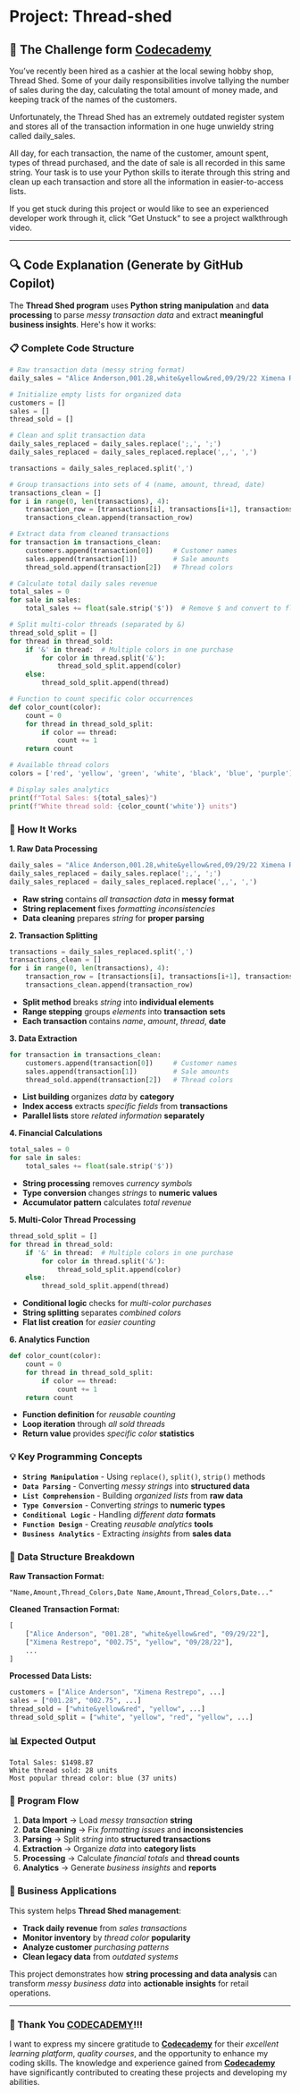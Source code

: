 # Project: Thread-shed

## 🎯 The Challenge form [Codecademy](http://www.codecademy.com/)

You’ve recently been hired as a cashier at the local sewing hobby shop, Thread Shed. Some of your daily responsibilities involve tallying the number of sales during the day, calculating the total amount of money made, and keeping track of the names of the customers.

Unfortunately, the Thread Shed has an extremely outdated register system and stores all of the transaction information in one huge unwieldy string called daily_sales.

All day, for each transaction, the name of the customer, amount spent, types of thread purchased, and the date of sale is all recorded in this same string. Your task is to use your Python skills to iterate through this string and clean up each transaction and store all the information in easier-to-access lists.

If you get stuck during this project or would like to see an experienced developer work through it, click “Get Unstuck“ to see a project walkthrough video.

---

## 🔍 **Code Explanation (Generate by GitHub Copilot)**

The **Thread Shed program** uses **Python string manipulation** and **data processing** to parse *messy transaction data* and extract **meaningful business insights**. Here's how it works:

### **📋 Complete Code Structure**

```python
# Raw transaction data (messy string format)
daily_sales = "Alice Anderson,001.28,white&yellow&red,09/29/22 Ximena Restrepo,002.75,yellow,09/28/22 Corey Marsden,017.94,green&white,09/30/22..."

# Initialize empty lists for organized data
customers = []
sales = []
thread_sold = []

# Clean and split transaction data
daily_sales_replaced = daily_sales.replace(';,', ';')
daily_sales_replaced = daily_sales_replaced.replace(',,', ',')

transactions = daily_sales_replaced.split(',')

# Group transactions into sets of 4 (name, amount, thread, date)
transactions_clean = []
for i in range(0, len(transactions), 4):
    transaction_row = [transactions[i], transactions[i+1], transactions[i+2], transactions[i+3]]
    transactions_clean.append(transaction_row)

# Extract data from cleaned transactions
for transaction in transactions_clean:
    customers.append(transaction[0])     # Customer names
    sales.append(transaction[1])         # Sale amounts
    thread_sold.append(transaction[2])   # Thread colors

# Calculate total daily sales revenue
total_sales = 0
for sale in sales:
    total_sales += float(sale.strip('$'))  # Remove $ and convert to float

# Split multi-color threads (separated by &)
thread_sold_split = []
for thread in thread_sold:
    if '&' in thread:  # Multiple colors in one purchase
        for color in thread.split('&'):
            thread_sold_split.append(color)
    else:
        thread_sold_split.append(thread)

# Function to count specific color occurrences
def color_count(color):
    count = 0
    for thread in thread_sold_split:
        if color == thread:
            count += 1
    return count

# Available thread colors
colors = ['red', 'yellow', 'green', 'white', 'black', 'blue', 'purple']

# Display sales analytics
print(f"Total Sales: ${total_sales}")
print(f"White thread sold: {color_count('white')} units")
```

### **🎯 How It Works**

**1. Raw Data Processing**
```python
daily_sales = "Alice Anderson,001.28,white&yellow&red,09/29/22 Ximena Restrepo,002.75,yellow,09/28/22..."
daily_sales_replaced = daily_sales.replace(';,', ';')
daily_sales_replaced = daily_sales_replaced.replace(',,', ',')
```
- **Raw string** contains *all transaction data* in **messy format**
- **String replacement** fixes *formatting inconsistencies*
- **Data cleaning** prepares *string* for **proper parsing**

**2. Transaction Splitting**
```python
transactions = daily_sales_replaced.split(',')
transactions_clean = []
for i in range(0, len(transactions), 4):
    transaction_row = [transactions[i], transactions[i+1], transactions[i+2], transactions[i+3]]
    transactions_clean.append(transaction_row)
```
- **Split method** breaks *string* into **individual elements**
- **Range stepping** groups *elements* into **transaction sets**
- **Each transaction** contains *name*, *amount*, *thread*, **date**

**3. Data Extraction**
```python
for transaction in transactions_clean:
    customers.append(transaction[0])     # Customer names
    sales.append(transaction[1])         # Sale amounts  
    thread_sold.append(transaction[2])   # Thread colors
```
- **List building** organizes *data* by **category**
- **Index access** extracts *specific fields* from **transactions**
- **Parallel lists** store *related information* **separately**

**4. Financial Calculations**
```python
total_sales = 0
for sale in sales:
    total_sales += float(sale.strip('$'))
```
- **String processing** removes *currency symbols*
- **Type conversion** changes *strings* to **numeric values**
- **Accumulator pattern** calculates *total revenue*

**5. Multi-Color Thread Processing**
```python
thread_sold_split = []
for thread in thread_sold:
    if '&' in thread:  # Multiple colors in one purchase
        for color in thread.split('&'):
            thread_sold_split.append(color)
    else:
        thread_sold_split.append(thread)
```
- **Conditional logic** checks for *multi-color purchases*
- **String splitting** separates *combined colors*
- **Flat list creation** for *easier counting*

**6. Analytics Function**
```python
def color_count(color):
    count = 0
    for thread in thread_sold_split:
        if color == thread:
            count += 1
    return count
```
- **Function definition** for *reusable counting*
- **Loop iteration** through *all sold threads*
- **Return value** provides *specific color* **statistics**

### **💡 Key Programming Concepts**

- **`String Manipulation`** - Using `replace()`, `split()`, `strip()` methods
- **`Data Parsing`** - Converting *messy strings* into **structured data**
- **`List Comprehension`** - Building *organized lists* from **raw data**
- **`Type Conversion`** - Converting *strings* to **numeric types**
- **`Conditional Logic`** - Handling *different data* **formats**
- **`Function Design`** - Creating *reusable analytics* **tools**
- **`Business Analytics`** - Extracting *insights* from **sales data**

### **🧵 Data Structure Breakdown**

**Raw Transaction Format:**
```
"Name,Amount,Thread_Colors,Date Name,Amount,Thread_Colors,Date..."
```

**Cleaned Transaction Format:**
```python
[
    ["Alice Anderson", "001.28", "white&yellow&red", "09/29/22"],
    ["Ximena Restrepo", "002.75", "yellow", "09/28/22"],
    ...
]
```

**Processed Data Lists:**
```python
customers = ["Alice Anderson", "Ximena Restrepo", ...]
sales = ["001.28", "002.75", ...]
thread_sold = ["white&yellow&red", "yellow", ...]
thread_sold_split = ["white", "yellow", "red", "yellow", ...]
```

### **📊 Expected Output**

```terminal
Total Sales: $1498.87
White thread sold: 28 units
Most popular thread color: blue (37 units)
```

### **🔄 Program Flow**

1. **Data Import** → Load *messy transaction* **string**
2. **Data Cleaning** → Fix *formatting issues* and **inconsistencies**
3. **Parsing** → Split *string* into **structured transactions**
4. **Extraction** → Organize *data* into **category lists**
5. **Processing** → Calculate *financial totals* and **thread counts**
6. **Analytics** → Generate *business insights* and **reports**

### **🏪 Business Applications**

This system helps **Thread Shed management**:
- **Track daily revenue** from *sales transactions*
- **Monitor inventory** by *thread color* **popularity**
- **Analyze customer** *purchasing patterns*
- **Clean legacy data** from *outdated systems*

This project demonstrates how **string processing and data analysis** can transform *messy business data* into **actionable insights** for retail operations.

---

### 🙏 Thank You [CODECADEMY](http://www.codecademy.com/)!!!

I want to express my sincere gratitude to [**Codecademy**](http://www.codecademy.com/) for their *excellent learning platform*, *quality courses*, and the opportunity to enhance my coding skills. The knowledge and experience gained from [**Codecademy**](http://www.codecademy.com/) have significantly contributed to creating these projects and developing my abilities.

